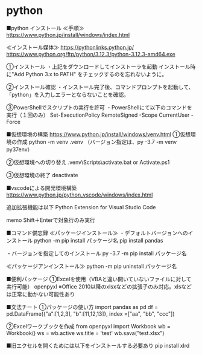 # python

■python インストール
≪手順≫
https://www.python.jp/install/windows/index.html

≪インストール媒体≫
https://pythonlinks.python.jp/
https://www.python.org/ftp/python/3.12.3/python-3.12.3-amd64.exe

①インストール
・上記をダウンロードしてインストーラを起動
インストール時に"Add Python 3.x to PATH" をチェックするのを忘れないように。

②インストール確認
・インストール完了後、コマンドプロンプトを起動して、「python」を入力しエラーとならないことを確認。

③PowerShellでスクリプトの実行を許可
・PowerShellにて以下のコマンドを実行（１回のみ）
Set-ExecutionPolicy RemoteSigned -Scope CurrentUser -Force


■仮想環境の構築
https://www.python.jp/install/windows/venv.html
①仮想環境の作成
python -m venv .venv
（バージョン指定は、py -3.7 -m venv py37env）

②仮想環境への切り替え
.venv\Scripts\activate.bat or Activate.ps1

③仮想環境の終了
deactivate

■vscodeによる開発環境構築
https://www.python.jp/python_vscode/windows/index.html

追加拡張機能は以下
Python Extension for Visual Studio Code

memo
Shift＋Enterで対象行のみ実行

■コマンド備忘録
≪パッケージインストール≫
・デフォルトバージョンへのインストール
python -m pip install パッケージ名
pip install pandas

・バージョンを指定してのインストール
py -3.7 -m pip install パッケージ名

≪パッケージアンインストール≫
python -m pip uninstall パッケージ名

■便利パッケージ
①Excelを使用（VBAと違い開いていないファイルに対して実行可能）
openpyxl
※Office 2010以降のxlsxなどの拡張子のみ対応。xlsなどは正常に動かない可能性あり

■文法チート
①パッケージの使い方
import pandas as pd
df = pd.DataFrame({"a":[1,2,3], "b":[11,12,13]}, index =["aa", "bb", "ccc"])

②Excelワークブックを作成
from openpyxl import Workbook
wb = Workbook()
ws = wb.active
ws.title = 'test'
wb.sava("test.xlsx")


■旧エクセルを開くためには以下をインストールする必要あり
pip install xlrd
